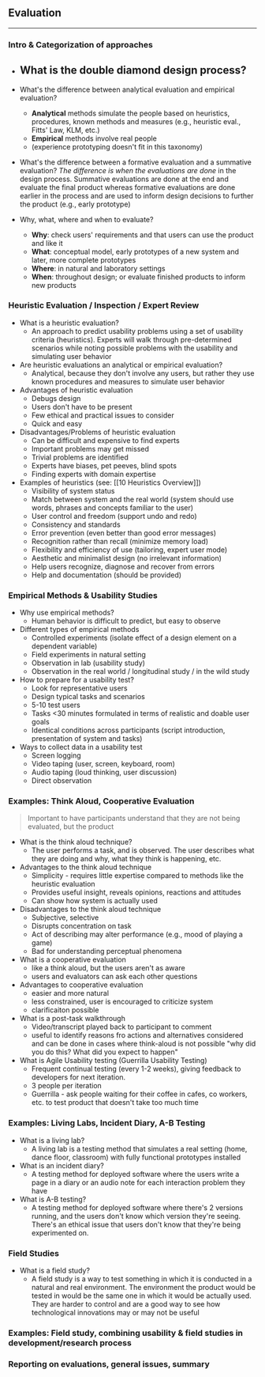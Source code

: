 ## Evaluation
___
### Intro & Categorization of approaches
- What is the double diamond design process?
	- 
- What's the difference between analytical evaluation and empirical evaluation?
    - **Analytical** methods simulate the people based on heuristics, procedures, known methods and measures (e.g., heuristic eval., Fitts' Law, KLM, etc.)
    - **Empirical** methods involve real people
    - (experience prototyping doesn't fit in this taxonomy)

- What's the difference between a formative evaluation and a summative evaluation?
    *The difference is when the evaluations are done* in the design process. Summative evaluations are done at the end and evaluate the final product whereas formative evaluations are done earlier in the process and are used to inform design decisions to further the product (e.g., early prototype)
- Why, what, where and when to evaluate?
    - **Why**: check users' requirements and that users can use the product and like it
    - **What**: conceptual model, early prototypes of a new system and later, more complete prototypes
    - **Where**: in natural and laboratory settings
    - **When**: throughout design; or evaluate finished products to inform new products

### Heuristic Evaluation / Inspection / Expert Review
- What is a heuristic evaluation?
    - An approach to predict usability problems using a set of usability criteria (heuristics). Experts will walk through pre-determined scenarios while noting possible problems with the usability and simulating user behavior
- Are heuristic evaluations an analytical or empirical evaluation?
    - Analytical, because they don't involve any users, but rather they use known procedures and measures to simulate user behavior
- Advantages of heuristic evaluation
    - Debugs design
    - Users don't have to be present
    - Few ethical and practical issues to consider
    - Quick and easy
- Disadvantages/Problems of heuristic evaluation
    - Can be difficult and expensive to find experts
    - Important problems may get missed
    - Trivial problems are identified
    - Experts have biases, pet peeves, blind spots
    - Finding experts with domain expertise
- Examples of heuristics (see: [[10 Heuristics Overview]])
    - Visibility of system status
    - Match between system and the real world (system should use words, phrases and concepts familiar to the user)
    - User control and freedom (support undo and redo)
    - Consistency and standards
    - Error prevention (even better than good error messages)
    - Recognition rather than recall (minimize memory load)
    - Flexibility and efficiency of use (tailoring, expert user mode)
    - Aesthetic and minimalist design (no irrelevant information)
    - Help users recognize, diagnose and recover from errors
    - Help and documentation (should be provided)

### Empirical Methods & Usability Studies
- Why use empirical methods?
    - Human behavior is difficult to predict, but easy to observe
- Different types of empirical methods
    - Controlled experiments (isolate effect of a design element on a dependent variable)
    - Field experiments in natural setting
    - Observation in lab (usability study)
    - Observation in the real world / longitudinal study / in the wild study
- How to prepare for a usability test?
    - Look for representative users
    - Design typical tasks and scenarios
    - 5-10 test users
    - Tasks <30 minutes formulated in terms of realistic and doable user goals
    - Identical conditions across participants (script introduction, presentation of system and tasks)
- Ways to collect data in a usability test
    - Screen logging
    - Video taping (user, screen, keyboard, room)
    - Audio taping (loud thinking, user discussion)
    - Direct observation

### Examples: Think Aloud, Cooperative Evaluation
> Important to have participants understand that they are not being evaluated, but the product
- What is the think aloud technique?
	- The user performs a task, and is observed. The user describes what they are doing and why, what they think is happening, etc.
- Advantages to the think aloud technique
    - Simplicity - requires little expertise compared to methods like the heuristic evaluation
    - Provides useful insight, reveals opinions, reactions and attitudes
    - Can show how system is actually used
- Disadvantages to the think aloud technique
    - Subjective, selective
    - Disrupts concentration on task
    - Act of describing may alter performance (e.g., mood of playing a game)
    - Bad for understanding perceptual phenomena
- What is a cooperative evaluation
    - like a think aloud, but the users aren't as aware
    - users and evaluators can ask each other questions
- Advantages to cooperative evaluation
    - easier and more natural
    - less constrained, user is encouraged to criticize system
    - clarificaiton possible
- What is a post-task walkthrough
    - Video/transcript played back to participant to comment
    - useful to identify reasons fro actions and alternatives considered and can be done in cases where think-aloud is not possible "why did you do this? What did you expect to happen"
- What is Agile Usability testing (Guerrilla Usability Testing)
    - Frequent continual testing (every 1-2 weeks), giving feedback to developers for next iteration.
    - 3 people per iteration
    - Guerrilla - ask people waiting for their coffee in cafes, co workers, etc. to test product that doesn't take too much time

### Examples: Living Labs, Incident Diary, A-B Testing
- What is a living lab?
	- A living lab is a testing method that simulates a real setting (home, dance floor, classroom) with fully functional prototypes installed
- What is an incident diary?
	- A testing method for deployed software where the users write a page in a diary or an audio note for each interaction problem they have
- What is A-B testing?
	- A testing method for deployed software where there's 2 versions running, and the users don't know which version they're seeing. There's an ethical issue that users don't know that they're being experimented on.

### Field Studies 
- What is a field study?
    - A field study is a way to test something in which it is conducted in a natural and real environment. The environment the product would be tested in would be the same one in which it would be actually used. They are harder to control and are a good way to see how technological innovations may or may not be useful

### Examples: Field study, combining usability & field studies in development/research process

### Reporting on evaluations, general issues, summary
